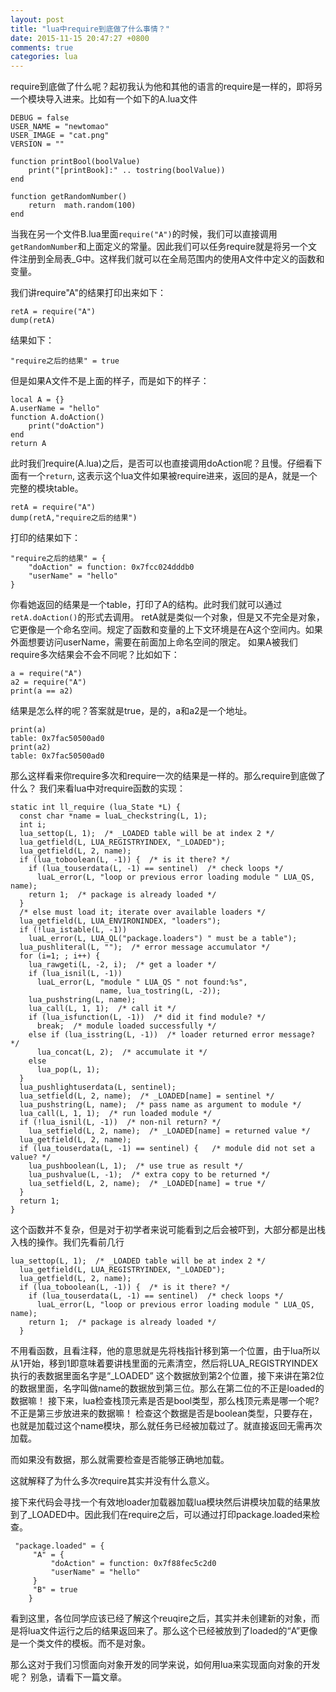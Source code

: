```yaml
---
layout: post
title: "lua中require到底做了什么事情？"
date: 2015-11-15 20:47:27 +0800
comments: true
categories: lua
---
```

require到底做了什么呢？起初我认为他和其他的语言的require是一样的，即将另一个模块导入进来。比如有一个如下的A.lua文件

```
DEBUG = false
USER_NAME = "newtomao"
USER_IMAGE = "cat.png"
VERSION = ""

function printBool(boolValue)
	print("[printBook]:" .. tostring(boolValue))
end

function getRandomNumber()
	return  math.random(100)
end
```

当我在另一个文件B.lua里面`require("A")`的时候，我们可以直接调用`getRandomNumber`和上面定义的常量。因此我们可以任务require就是将另一个文件注册到全局表_G中。这样我们就可以在全局范围内的使用A文件中定义的函数和变量。

我们讲require"A"的结果打印出来如下：

```
retA = require("A")
dump(retA)
```
结果如下：

```
"require之后的结果" = true
```

但是如果A文件不是上面的样子，而是如下的样子：

```
local A = {}
A.userName = "hello"
function A.doAction()
	print("doAction")
end
return A
```

此时我们require(A.lua)之后，是否可以也直接调用doAction呢？且慢。仔细看下面有一个`return`, 这表示这个lua文件如果被require进来，返回的是A，就是一个完整的模块table。

```
retA = require("A")
dump(retA,"require之后的结果")
```
 打印的结果如下：
```
"require之后的结果" = {
    "doAction" = function: 0x7fcc024dddb0
    "userName" = "hello"
}
```

你看她返回的结果是一个table，打印了A的结构。此时我们就可以通过`retA.doAction()`的形式去调用。
retA就是类似一个对象，但是又不完全是对象，它更像是一个命名空间。规定了函数和变量的上下文环境是在A这个空间内。如果外面想要访问userName，需要在前面加上命名空间的限定。
如果A被我们require多次结果会不会不同呢？比如如下：

```
a = require("A")
a2 = require("A")
print(a == a2)
```
结果是怎么样的呢？答案就是true，是的，a和a2是一个地址。

```
print(a)
table: 0x7fac50500ad0
print(a2)
table: 0x7fac50500ad0
```

那么这样看来你require多次和require一次的结果是一样的。那么require到底做了什么？
我们来看lua中对require函数的实现：

```
static int ll_require (lua_State *L) {
  const char *name = luaL_checkstring(L, 1);
  int i;
  lua_settop(L, 1);  /* _LOADED table will be at index 2 */
  lua_getfield(L, LUA_REGISTRYINDEX, "_LOADED");
  lua_getfield(L, 2, name);
  if (lua_toboolean(L, -1)) {  /* is it there? */
    if (lua_touserdata(L, -1) == sentinel)  /* check loops */
      luaL_error(L, "loop or previous error loading module " LUA_QS, name);
    return 1;  /* package is already loaded */
  }
  /* else must load it; iterate over available loaders */
  lua_getfield(L, LUA_ENVIRONINDEX, "loaders");
  if (!lua_istable(L, -1))
    luaL_error(L, LUA_QL("package.loaders") " must be a table");
  lua_pushliteral(L, "");  /* error message accumulator */
  for (i=1; ; i++) {
    lua_rawgeti(L, -2, i);  /* get a loader */
    if (lua_isnil(L, -1))
      luaL_error(L, "module " LUA_QS " not found:%s",
                    name, lua_tostring(L, -2));
    lua_pushstring(L, name);
    lua_call(L, 1, 1);  /* call it */
    if (lua_isfunction(L, -1))  /* did it find module? */
      break;  /* module loaded successfully */
    else if (lua_isstring(L, -1))  /* loader returned error message? */
      lua_concat(L, 2);  /* accumulate it */
    else
      lua_pop(L, 1);
  }
  lua_pushlightuserdata(L, sentinel);
  lua_setfield(L, 2, name);  /* _LOADED[name] = sentinel */
  lua_pushstring(L, name);  /* pass name as argument to module */
  lua_call(L, 1, 1);  /* run loaded module */
  if (!lua_isnil(L, -1))  /* non-nil return? */
    lua_setfield(L, 2, name);  /* _LOADED[name] = returned value */
  lua_getfield(L, 2, name);
  if (lua_touserdata(L, -1) == sentinel) {   /* module did not set a value? */
    lua_pushboolean(L, 1);  /* use true as result */
    lua_pushvalue(L, -1);  /* extra copy to be returned */
    lua_setfield(L, 2, name);  /* _LOADED[name] = true */
  }
  return 1;
}
```

这个函数并不复杂，但是对于初学者来说可能看到之后会被吓到，大部分都是出栈入栈的操作。我们先看前几行

```
lua_settop(L, 1);  /* _LOADED table will be at index 2 */
  lua_getfield(L, LUA_REGISTRYINDEX, "_LOADED");
  lua_getfield(L, 2, name);
  if (lua_toboolean(L, -1)) {  /* is it there? */
    if (lua_touserdata(L, -1) == sentinel)  /* check loops */
      luaL_error(L, "loop or previous error loading module " LUA_QS, name);
    return 1;  /* package is already loaded */
  }
```
不用看函数，且看注释，他的意思就是先将栈指针移到第一个位置，由于lua所以从1开始，移到1即意味着要讲栈里面的元素清空，然后将LUA_REGISTRYINDEX执行的表数据里面名字是“_LOADED” 这个数据放到第2个位置，接下来讲在第2位的数据里面，名字叫做name的数据放到第三位。那么在第二位的不正是loaded的数据嘛！
接下来，lua检查栈顶元素是否是bool类型，那么栈顶元素是哪一个呢?不正是第三步放进来的数据嘛！
检查这个数据是否是boolean类型，只要存在，也就是加载过这个name模块，那么就任务已经被加载过了。就直接返回无需再次加载。

而如果没有数据，那么就需要检查是否能够正确地加载。

这就解释了为什么多次require其实并没有什么意义。

接下来代码会寻找一个有效地loader加载器加载lua模块然后讲模块加载的结果放到了_LOADED中。因此我们在require之后，可以通过打印package.loaded来检查。

```
 "package.loaded" = {
     "A" = {
         "doAction" = function: 0x7f88fec5c2d0
         "userName" = "hello"
     }
     "B" = true
    }
```


看到这里，各位同学应该已经了解这个reuqire之后，其实并未创建新的对象，而是将lua文件运行之后的结果返回来了。那么这个已经被放到了loaded的“A”更像是一个类文件的模板。而不是对象。

那么这对于我们习惯面向对象开发的同学来说，如何用lua来实现面向对象的开发呢？
别急，请看下一篇文章。